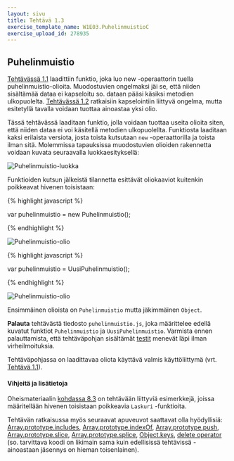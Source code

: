 ```yaml
---
layout: sivu
title: Tehtävä 1.3
exercise_template_name: W1E03.PuhelinmuistioC
exercise_upload_id: 278935
---
```


## Puhelinmuistio

[Tehtävässä 1.1](../tehtava11) 
laadittiin funktio, joka luo new -operaattorin tuella puhelinmuistio-olioita. Muodostuvien ongelmaksi jäi se, että niiden sisältämää dataa ei kapseloitu so. dataan pääsi käsiksi metodien ulkopuolelta. [Tehtävässä 1.2](../tehtava12) ratkaisiin kapselointiin liittyvä ongelma, mutta esitetyllä tavalla voidaan tuottaa ainoastaa yksi olio.  

Tässä tehtävässä laaditaan funktio, jolla voidaan tuottaa useita olioita siten, että niiden dataa ei voi käsitellä metodien ulkopuolellta. Funktiosta laaditaan kaksi erilaista versiota, josta toista kutsutaan `new` -operaattorilla ja toista ilman sitä. Molemmissa tapauksissa muodostuvien olioiden rakennetta voidaan kuvata seuraavalla luokkaesityksellä:

![Puhelinmuistio-luokka](../img/puhelinmuistio_luokka_13.png "Puhelinmuistio-luokka")

Funktioiden kutsun jälkeistä tilannetta esittävät oliokaaviot kuitenkin poikkeavat hivenen toisistaan:

{% highlight javascript %}

var puhelinmuistio = new Puhelinmuistio();

{% endhighlight %}

![Puhelinmuistio-olio](../img/puhelinmuistio_olio_13a.png "Puhelinmuistio-olio")

{% highlight javascript %}

var puhelinmuistio = UusiPuhelinmuistio();

{% endhighlight %}

![Puhelinmuistio-olio](../img/puhelinmuistio_olio_13b.png "Puhelinmuistio-olio")

Ensimmäinen olioista on `Puhelinmuistio` mutta jäkimmäinen `Object`. 

**Palauta** tehtävästä tiedosto `puhelinmuistio.js`, joka määrittelee edellä kuvatut funktiot `Puhelinmuistio` ja `UusiPuhelinmuistio`. Varmista ennen palauttamista, että tehtäväpohjan sisältämät [testit](../testit11/) menevät läpi ilman virheilmoituksia.

Tehtäväpohjassa on laadittavaa oliota käyttävä valmis käyttöliittymä (vrt. [Tehtävä 1.1](../tehtava11)).

#### Vihjeitä ja lisätietoja

Oheismateriaalin [kohdassa 8.3]({{site.baseurl}}/weso/#8.3-Olioiden-tila-ja-new) on tehtävään liittyviä esimerkkejä, joissa määritellään hivenen toisistaan poikkeavia  `Laskuri` -funktioita.

Tehtävän ratkaisussa myös seuraavat apuveuvot saattavat olla hyödyllisiä:
[Array.prototype.includes](https://developer.mozilla.org/en-US/docs/Web/JavaScript/Reference/Global_Objects/Array/includes),
[Array.prototype.indexOf](https://developer.mozilla.org/en-US/docs/Web/JavaScript/Reference/Global_Objects/Array/indexOf),
[Array.prototype.push](https://developer.mozilla.org/en-US/docs/Web/JavaScript/Reference/Global_Objects/Array/push),
[Array.prototype.slice](https://developer.mozilla.org/en-US/docs/Web/JavaScript/Reference/Global_Objects/Array/slice),
[Array.prototype.splice](https://developer.mozilla.org/en-US/docs/Web/JavaScript/Reference/Global_Objects/Array/splice),
[Object.keys](https://developer.mozilla.org/en-US/docs/Web/JavaScript/Reference/Global_Objects/Object/keys),
[delete operator](https://developer.mozilla.org/en-US/docs/Web/JavaScript/Reference/Operators/delete)
(so. tarvittava koodi on likimain sama kuin edellisissä tehtävissä - ainoastaan jäsennys on hieman toisenlainen).

